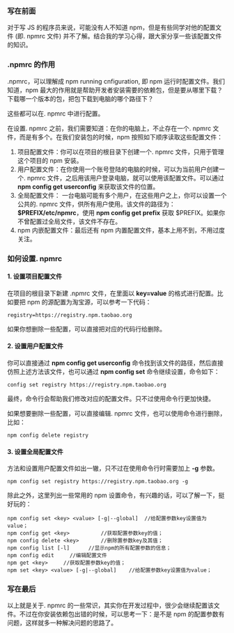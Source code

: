### 写在前面

对于写 JS 的程序员来说，可能没有人不知道 npm，但是有些同学对他的配置文件 (即. npmrc 文件) 并不了解。结合我的学习心得，跟大家分享一些该配置文件的知识。

### .npmrc 的作用

.npmrc，可以理解成 npm running cnfiguration, 即 npm 运行时配置文件。我们知道，npm 最大的作用就是帮助开发者安装需要的依赖包，但是要从哪里下载？下载哪一个版本的包，把包下载到电脑的哪个路径下？

这些都可以在. npmrc 中进行配置。

在设置. npmrc 之前，我们需要知道：在你的电脑上，不止存在一个. npmrc 文件，而是有多个。在我们安装包的时候，npm 按照如下顺序读取这些配置文件：

1.  项目配置文件：你可以在项目的根目录下创建一个. npmrc 文件，只用于管理这个项目的 npm 安装。
2.  用户配置文件：在你使用一个账号登陆的电脑的时候，可以为当前用户创建一个. npmrc 文件，之后用该用户登录电脑，就可以使用该配置文件。可以通过 **npm config get userconfig** 来获取该文件的位置。
3.  全局配置文件： 一台电脑可能有多个用户，在这些用户之上，你可以设置一个公共的. npmrc 文件，供所有用户使用。该文件的路径为：**$PREFIX/etc/npmrc**，使用 **npm config get prefix** 获取 $PREFIX。如果你不曾配置过全局文件，该文件不存在。
4.  npm 内嵌配置文件：最后还有 npm 内置配置文件，基本上用不到，不用过度关注。

### 如何设置. npmrc

#### 1. **设置项目配置文件**

在项目的根目录下新建 .npmrc 文件，在里面以 **key=value** 的格式进行配置。比如要把 npm 的源配置为淘宝源，可以参考一下代码：

```
registry=https://registry.npm.taobao.org
```

如果你想删除一些配置，可以直接把对应的代码行给删除。

#### 2. **设置用户配置文件**

你可以直接通过 **npm config get userconfig** 命令找到该文件的路径，然后直接仿照上述方法该文件，也可以通过 **npm config set** 命令继续设置，命令如下：

```
config set registry https://registry.npm.taobao.org
```

最终，命令行会帮助我们修改对应的配置文件。只不过使用命令行更加快捷。

如果想要删除一些配置，可以直接编辑. npmrc 文件，也可以使用命令进行删除，比如：

```
npm config delete registry
```

#### 3. **设置全局配置文件**

方法和设置用户配置文件如出一辙，只不过在使用命令行时需要加上 **-g** 参数。

```
npm config set registry https://registry.npm.taobao.org -g
```

除此之外，这里列出一些常用的 npm 设置命令，有兴趣的话，可以了解一下，挺好玩的：

```
npm config set <key> <value> [-g|--global]  //给配置参数key设置值为value；
npm config get <key>          //获取配置参数key的值；
npm config delete <key>       //删除置参数key及其值；
npm config list [-l]      //显示npm的所有配置参数的信息；
npm config edit     //编辑配置文件
npm get <key>     //获取配置参数key的值；
npm set <key> <value> [-g|--global]    //给配置参数key设置值为value；
```

### 写在最后

以上就是关于. npmrc 的一些常识，其实你在开发过程中，很少会继续配置该文件。不过在你安装依赖包出错的时候，可以思考一下：是不是 npm 的配置参数有问题，这样就多一种解决问题的思路了。
